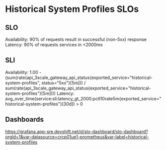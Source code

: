 # Historical System Profiles SLOs

## SLO
Availability:  90% of requests result in successful (non-5xx) response 
Latency:  90% of requests services in <2000ms 

## SLI
Availability:  1.00 - (sum(rate(api_3scale_gateway_api_status{exported_service="historical-system-profiles", status="5xx"}[5m])) / sum(rate(api_3scale_gateway_api_status{exported_service="historical-system-profiles"}[5m])))
Latency:  avg_over_time(service:sli:latency_gt_2000:pctl10rate5m{exported_service="historical-system-profiles"}[30d]) > 0

## Dashboards
https://grafana.app-sre.devshift.net/d/slo-dashboard/slo-dashboard?orgId=1&var-datasource=crcp01ue1-prometheus&var-label=historical-system-profiles
